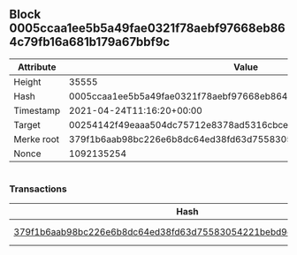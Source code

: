 ## Block 0005ccaa1ee5b5a49fae0321f78aebf97668eb864c79fb16a681b179a67bbf9c

Attribute | Value
--- | ---
Height | 35555
Hash | 0005ccaa1ee5b5a49fae0321f78aebf97668eb864c79fb16a681b179a67bbf9c
Timestamp | 2021-04-24T11:16:20+00:00
Target | 00254142f49eaaa504dc75712e8378ad5316cbcead634704b3734b6271167cc4
Merke root | 379f1b6aab98bc226e6b8dc64ed38fd63d75583054221bebd9dbc3e5d0d9fed3
Nonce | 1092135254

```

```

### Transactions

Hash | Amount
--- | ---
[379f1b6aab98bc226e6b8dc64ed38fd63d75583054221bebd9dbc3e5d0d9fed3](379f1b6aab98bc226e6b8dc64ed38fd63d75583054221bebd9dbc3e5d0d9fed3.md) | 10.00000000 SKEPTI 
